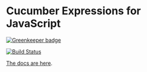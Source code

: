 # Cucumber Expressions for JavaScript

[![Greenkeeper badge](https://badges.greenkeeper.io/cucumber/cucumber-expressions-javascript.svg)](https://greenkeeper.io/)

[![Build Status](https://travis-ci.org/cucumber/cucumber-expressions-javascript.svg?branch=master)](https://travis-ci.org/cucumber/cucumber-expressions-javascript)

[The docs are here](http://docs.cucumber.io/cucumber-expressions/).
